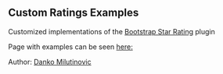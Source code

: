 ## Custom Ratings Examples

Customized implementations of the [Bootstrap Star Rating](http://plugins.krajee.com/star-rating) plugin

Page with examples can be seen [here: ](http://danko-m.github.io/Customized-ratings/)

Author: [Danko Milutinovic](http://danko-m.github.io/)
